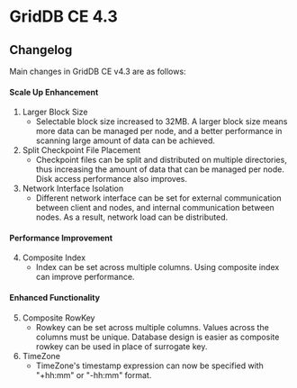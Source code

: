 # GridDB CE 4.3

## Changelog

Main changes in GridDB CE v4.3 are as follows:

#### Scale Up Enhancement
1. Larger Block Size
    - Selectable block size increased to 32MB. A larger block size means more data can be managed per node, and a better performance in scanning large amount of data can be achieved.
2. Split Checkpoint File Placement
    - Checkpoint files can be split and distributed on multiple directories, thus increasing the amount of data that can be managed per node. Disk access performance also improves.
3. Network Interface Isolation
    - Different network interface can be set for external communication between client and nodes, and internal communication between nodes. As a result, network load can be distributed.

#### Performance Improvement
4. Composite Index
    - Index can be set across multiple columns. Using composite index can improve performance.

#### Enhanced Functionality
5. Composite RowKey
    - Rowkey can be set across multiple columns. Values across the columns must be unique. Database design is easier as composite rowkey can be used in place of surrogate key.
6. TimeZone
    - TimeZone's timestamp expression can now be specified with "+hh:mm" or "-hh:mm" format.
